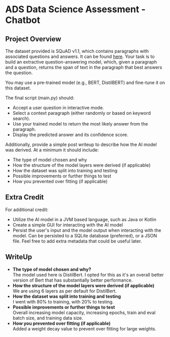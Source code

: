 # ADS Data Science Assessment - Chatbot

## Project Overview
The dataset provided is SQuAD v1.1, which contains paragraphs with associated questions and answers. It can be found [here](https://www.kaggle.com/datasets/stanfordu/stanford-question-answering-dataset). Your task is to build an extractive question-answering model, which, given a paragraph and a question, returns the span of text in the paragraph that best answers the question.

You may use a pre-trained model (e.g., BERT, DistilBERT) and fine-tune it on this dataset.

The final script (main.py) should:

* Accept a user question in interactive mode.
* Select a context paragraph (either randomly or based on keyword search).
* Use your trained model to return the most likely answer from the paragraph.
* Display the predicted answer and its confidence score.

Additionally, provide a simple post writeup to describe how the AI model was derived. At a minimum it should include:
* The type of model chosen and why
* How the structure of the model layers were derived (if applicable)
* How the dataset was split into training and testing
* Possible improvements or further things to test
* How you prevented over fitting (if applicable)

## Extra Credit
For additional credit:
* Utilize the AI model in a JVM based language, such as Java or Kotlin
* Create a simple GUI for interacting with the AI model
* Persist the user's input and the model output when interacting with the model. 
Can be persisted to a SQLite database (preferred), or a JSON file. Feel free to add extra metadata that could be useful later.


## WriteUp
 - **The type of model chosen and why?**  
  The model used here is DistilBert. I opted for this as it's an overall better version of Bert
  that has substantially better performance.
 - **How the structure of the model layers were derived (if applicable)**  
  We are using 6 layers as per default for DistilBert.
 - **How the dataset was split into training and testing**  
  I went with 80% to training, with 20% to testing. 
 - **Possible improvements or further things to test**  
  Overall increasing model capacity, increasing epochs, train and eval batch size, and training data size.
 - **How you prevented over fitting (if applicable)**  
  Added a weight decay value to prevent over fitting for large weights.
